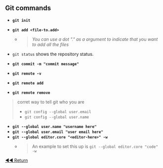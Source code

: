 ## Git commands

- **`git init`**

- **`git add <file-to.add>`**
    - > *You can use a dot "." as a argument to indicate that you want to add all the files*

- `git status` shows the repository status.

- **`git commit -m "commit message"`**

- **`git remote -v`**
- **`git remote add`**
- **`git remote remove`**


> corret way to tell git who you are
> - `git config --global user.email`
> - `git config --global user.name`



- **`git --global user.name "username here"`**
- **`git --global user.email "user email here"`**
- **`git --global editor.core "<editor-here>" -w`**
    - > An example to set this up is `git --global editor.core "code" -w`

[◀◀ Return](../readme.md#menu)